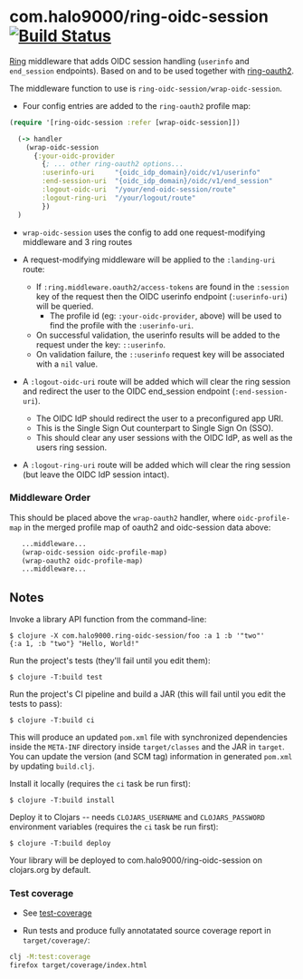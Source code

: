 # com.halo9000/ring-oidc-session [![Build Status](https://github.com/intronic/ring-oidc-session/actions/workflows/test.yml/badge.svg)](https://github.com/intronic/ring-oidc-session/actions/workflows/test.yml)

[Ring][] middleware that adds OIDC session handling (`userinfo` and `end_session` endpoints).
Based on and to be used together with  [ring-oauth2][].

The middleware function to use is `ring-oidc-session/wrap-oidc-session`.

* Four config entries are added to the `ring-oauth2` profile map:

```clojure
(require '[ring-oidc-session :refer [wrap-oidc-session]])

  (-> handler
    (wrap-oidc-session
      {:your-oidc-provider
        {; ... other ring-oauth2 options...
        :userinfo-uri     "{oidc_idp_domain}/oidc/v1/userinfo"
        :end-session-uri  "{oidc_idp_domain}/oidc/v1/end_session"
        :logout-oidc-uri  "/your/end-oidc-session/route"
        :logout-ring-uri  "/your/logout/route"
        })
  )
```

* `wrap-oidc-session` uses the config to add one request-modifying middleware and 3 ring routes

* A request-modifying middleware will be applied to the `:landing-uri` route:
  * If `:ring.middleware.oauth2/access-tokens` are found in the `:session` key of the request then the OIDC userinfo endpoint (`:userinfo-uri`) will be queried.
    * The profile id (eg: `:your-oidc-provider`, above) will be used to find the profile with the `:userinfo-uri`.
  * On successful validation, the userinfo results will be added to the request under the key: `::userinfo`.
  * On validation failure, the `::userinfo` request key will be associated with a `nil` value.

* A `:logout-oidc-uri` route will be added which will clear the ring session and redirect the user to the OIDC end_session endpoint (`:end-session-uri`).
  * The OIDC IdP should redirect the user to a preconfigured app URI.
  * This is the Single Sign Out counterpart to Single Sign On (SSO).
  * This should clear any user sessions with the OIDC IdP, as well as the users ring session.

* A `:logout-ring-uri` route will be added which will clear the ring session (but leave the OIDC IdP session intact).


[ring]: https://github.com/ring-clojure/ring
[oauth 2.0]: https://oauth.net/2/
[ring-oauth2]: https://github.com/weavejester/ring-oauth2

### Middleware Order

This should be placed above the `wrap-oauth2` handler, where `oidc-profile-map` in the merged profile map of oauth2 and oidc-session data above:

```clojure
   ...middleware...
   (wrap-oidc-session oidc-profile-map)
   (wrap-oauth2 oidc-profile-map)
   ...middleware...
```


## Notes

Invoke a library API function from the command-line:

    $ clojure -X com.halo9000.ring-oidc-session/foo :a 1 :b '"two"'
    {:a 1, :b "two"} "Hello, World!"

Run the project's tests (they'll fail until you edit them):

    $ clojure -T:build test

Run the project's CI pipeline and build a JAR (this will fail until you edit the tests to pass):

    $ clojure -T:build ci

This will produce an updated `pom.xml` file with synchronized dependencies inside the `META-INF`
directory inside `target/classes` and the JAR in `target`. You can update the version (and SCM tag)
information in generated `pom.xml` by updating `build.clj`.

Install it locally (requires the `ci` task be run first):

    $ clojure -T:build install

Deploy it to Clojars -- needs `CLOJARS_USERNAME` and `CLOJARS_PASSWORD` environment
variables (requires the `ci` task be run first):

    $ clojure -T:build deploy

Your library will be deployed to com.halo9000/ring-oidc-session on clojars.org by default.

### Test coverage

* See [test-coverage][]

* Run tests and produce fully annotatated source coverage report in `target/coverage/`:

```bash
clj -M:test:coverage
firefox target/coverage/index.html
```

[test-coverage]: https://github.com/cloverage/cloverage
